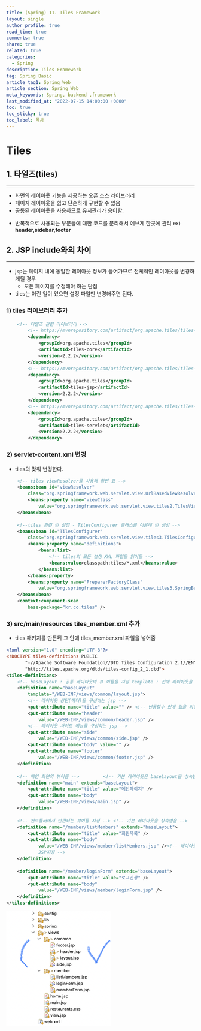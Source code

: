 ```yaml
---
title: (Spring) 11. Tiles Framework
layout: single
author_profile: true
read_time: true
comments: true
share: true
related: true
categories:
  - Spring
description: Tiles Framework
tag: Spring Basic
article_tag1: Spring Web
article_section: Spring Web
meta_keywords: Spring, backend ,framework
last_modified_at: "2022-07-15 14:00:00 +0800"
toc: true
toc_sticky: true
toc_label: 목차
---
```


# Tiles

## 1. 타일즈(tiles)

---

- 화면의 레이아웃 기능을 제공하는 오픈 소스 라이브러리
- 페이지 레이아웃을 쉽고 단순하게 구현할 수 있음
- 공통된 레이아웃을 사용하므로 유지관리가 용이함.

* 반복적으로 사용되는 부분들에 대한 코드를 분리해서 예브게 한곳에 관리 ex) **header,sidebar,footer**

## 2. JSP include와의 차이

---

- jsp는 페이지 내에 동일한 레이아웃 정보가 들어가므로 전체적인 레이아웃을 변경하게될 경우
  - 모든 페이지를 수정해야 하는 단점
- tiles는 이런 일이 있으면 설정 파일만 변경해주면 된다.

### 1) tiles 라이브러리 추가

```xml
	<!-- 타일즈 관련 라이브러리 -->
		<!-- https://mvnrepository.com/artifact/org.apache.tiles/tiles-core -->
		<dependency>
			<groupId>org.apache.tiles</groupId>
			<artifactId>tiles-core</artifactId>
			<version>2.2.2</version>
		</dependency>
		<!-- https://mvnrepository.com/artifact/org.apache.tiles/tiles-jsp -->
		<dependency>
			<groupId>org.apache.tiles</groupId>
			<artifactId>tiles-jsp</artifactId>
			<version>2.2.2</version>
		</dependency>
		<!-- https://mvnrepository.com/artifact/org.apache.tiles/tiles-servlet -->
		<dependency>
			<groupId>org.apache.tiles</groupId>
			<artifactId>tiles-servlet</artifactId>
			<version>2.2.2</version>
		</dependency>
```

### 2) servlet-content.xml 변경

- tiles의 맞춰 변경한다.

```xml
	<!-- tiles viewResolver를 사용해 화면 표 -->
	<beans:bean id="viewResolver"
		class="org.springframework.web.servlet.view.UrlBasedViewResolver">
		<beans:property name="viewClass"
			value="org.springframework.web.servlet.view.tiles2.TilesView" />
	</beans:bean>

	<!--tiles 관련 빈 설정 - TilesConfigurer 클래스를 이용해 빈 생성 -->
	<beans:bean id="TilesConfigurer"
		class="org.springframework.web.servlet.view.tiles3.TilesConfigurer">
		<beans:property name="definitions">
			<beans:list>
				<!-- tiles의 모든 설정 XML 파일을 읽어들 -->
				<beans:value>classpath:tiles/*.xml</beans:value>
			</beans:list>
		</beans:property>
		<beans:property name="PreparerFactoryClass"
			value="org.springframework.web.servlet.view.tiles3.SpringBeanPreparerFactory" />
	</beans:bean>
	<context:component-scan
		base-package="kr.co.tiles" />

```

### 3) src/main/resources tiles_member.xml 추가

- tiles 패키지를 만든뒤 그 안에 tiles_member.xml 파일을 넣어줌

```xml
<?xml version="1.0" encoding="UTF-8"?>
<!DOCTYPE tiles-definitions PUBLIC
       "-//Apache Software Foundation//DTD Tiles Configuration 2.1//EN"
       "http://tiles.apache.org/dtds/tiles-config_2_1.dtd">
<tiles-definitions>
	<!-- baseLayout : 공통 레이아웃의 뷰 이름을 지정 template : 전체 레이아웃을 정하는 JSP 위치 지정 -->
	<definition name="baseLayout"
		template="/WEB-INF/views/common/layout.jsp">
		<!-- 레이아웃 상단(헤더)을 구성하는 jsp -->
		<put-attribute name="title" value="" />	<!-- 변동할수 있게 값을 비워둠 -->
		<put-attribute name="header"
			value="/WEB-INF/views/common/header.jsp" />
		<!-- 레이아웃 사이드 메뉴를 구성하는 jsp -->
		<put-attribute name="side"
			value="/WEB-INF/views/common/side.jsp" />
		<put-attribute name="body" value="" />
		<put-attribute name="footer"
			value="/WEB-INF/views/common/footer.jsp" />
	</definition>

	<!-- 메인 화면의 뷰이름 -->			<!-- 기본 레이아웃은 baseLayout을 상속받음 -->
	<definition name="main" extends="baseLayout">
		<put-attribute name="title" value="메인페이지" />
		<put-attribute name="body"
			value="/WEB-INF/views/main.jsp" />
	</definition>

	<!-- 컨트롤러에서 반환되는 뷰이름 지정 --> <!-- 기본 레이아웃을 상속받음 -->
	<definition name="/member/listMembers" extends="baseLayout">
		<put-attribute name="title" value="회원목록" />
		<put-attribute name="body"
			value="/WEB-INF/views/member/listMembers.jsp" /><!-- 레이아웃 페이지의 본문에 표시할
			JSP지정 -->
	</definition>

	<definition name="/member/loginForm" extends="baseLayout">
		<put-attribute name="title" value="로그인창" />
		<put-attribute name="body"
			value="/WEB-INF/views/member/loginForm.jsp" />
	</definition>
</tiles-definitions>
```

![alt](/assets/images/post/spring/30.png)
